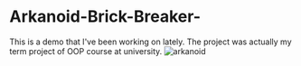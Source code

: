 # Arkanoid-Brick-Breaker-
This is a demo that I've been working on lately. The project was actually my term project of OOP course at university.
![arkanoid](https://user-images.githubusercontent.com/31376025/55519197-83962000-567f-11e9-84b6-43daab2db5be.png)
